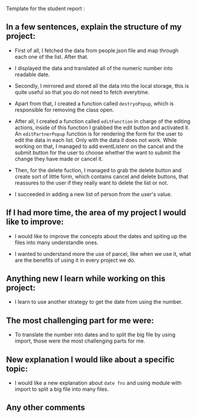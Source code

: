 Template for the student report :
## In a few sentences, explain the structure of my project:

- First of all, I fetched the data from people.json file and map through each one of the list. After that.

- I displayed the data and translated all of the numeric number into readable date.

- Secondly, I mirrored and stored all the data into the local storage, this is quite useful so that you do not need to fetch everytime.

- Apart from that, I created a function called `destryoPopup`, which is responsible for removing the class open.

- After all, I created a function called `editFunction` in charge of the editing actions, inside of this function I grabbed the edit button and activated it. An `editPartnerPopup` function is for rendering the form for the user to edit the data in each list. Only with the data it does not work. While working on that, I managed to add eventListenr on the cancel and the submit button for the user to choose whether the want to submit the change they have made or cancel it.

- Then, for the delete fuction, I managed to grab the delete button and create sort of little form, which contains cancel and delete buttons, that reassures to the user if they really want to delete the list or not.

- I succeeded in adding a new list of person from the user's value.

## If I had more time, the area of my project I would like to improve:

- I would like to improve the concepts about the dates and spiting up the files into many understandle ones.

- I wanted to understand more the use of parcel, like when we use it, what are the benefits of using it in every project we do.

## Anything new I learn while working on this project:

- I learn to use another strategy to get the date from using the number.

## The most challenging part for me were:

- To translate the number into dates and to split the big file by using import, those were the most challenging parts for me.

## New explanation I would like about a specific topic:

- I would like a new explanation about `date fns` and using module with import to split a big file into many files.

## Any other comments